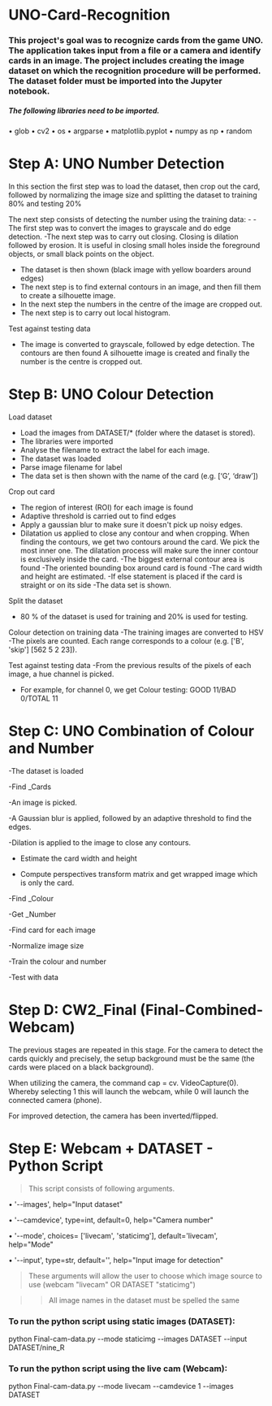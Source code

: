 # UNO-Card-Recognition
### This project's goal was to recognize cards from the game UNO. The application takes input from a file or a camera and identify cards in an image. The project includes creating the image dataset on which the recognition procedure will be performed. The dataset folder must be imported into the Jupyter notebook. 

##### The following libraries need to be imported. 

•	glob
•	cv2 
•	os
• argparse
•	matplotlib.pyplot 
•	numpy as np
•	random

# Step A: UNO Number Detection

In this section the first step was to load the dataset, then crop out the card, followed by normalizing the image size and splitting the dataset to training 80% and testing 20%

The next step consists of detecting the number using the training data: - 
-The first step was to convert the images to grayscale and do edge detection.
-The next step was to carry out closing.  Closing is dilation followed by erosion. It is useful in closing small holes inside the foreground objects, or small black points on the object.
- The dataset is then shown (black image with yellow boarders around edges)
- The next step is to find external contours in an image, and then fill them to create a silhouette image. 
-  In the next step the numbers in the centre of the image are cropped out. 
- The next step is to carry out local histogram. 


Test against testing data 
-	The image is converted to grayscale, followed by edge detection. The contours are then found
A silhouette image is created and finally the number is the centre is cropped out. 





# Step B: UNO Colour Detection

 Load dataset 
-	Load the images from DATASET/* (folder where the dataset is stored).
-	The libraries were imported 
-	Analyse the filename to extract the label for each image.
-	The dataset was loaded 
-	 Parse image filename for label
-	The data set is then shown with the name of the card (e.g. [‘G’, ‘draw’])

Crop out card
-	The region of interest (ROI) for each image is found 
-	Adaptive threshold is carried out to find edges 
-	 Apply a gaussian blur to make sure it doesn't pick up noisy edges.
-	Dilatation us applied to close any contour and when cropping. When finding the contours, we get two contours around the card. We pick the most inner one. The dilatation process will make sure the inner contour is exclusively inside the card.
-The biggest external contour area is found 
-The oriented bounding box around card is found
-The card width and height are estimated. 
-If else statement is placed if the card is straight or on its side 
-The data set is shown.

 Split the dataset 
-	80 % of the dataset is used for training and 20% is used for testing. 

Colour detection on training data
-The training images are converted to HSV 
-The pixels are counted. Each range corresponds to a colour (e.g. ['B', 'skip'] [562   5   2 23]).

Test against testing data
-From the previous results of the pixels of each image, a hue channel is picked. 
- For example, for channel 0, we get Colour testing: GOOD 11/BAD 0/TOTAL 11



# Step C: UNO Combination of Colour and Number

-The dataset is loaded 

-Find _Cards 

-An image is picked.

-A Gaussian blur is applied, followed by an adaptive threshold to find the edges.

-Dilation is applied to the image to close any contours. 

- Estimate the card width and height 

- Compute perspectives transform matrix and get wrapped image which is only the card. 

-Find _Colour

-Get _Number

-Find card for each image 

-Normalize image size 

-Train the colour and number 

-Test with data




# Step D: CW2_Final (Final-Combined-Webcam)

The previous stages are repeated in this stage. 
For the camera to detect the cards quickly and precisely, the setup background must be the same (the cards were placed on a black background).

When utilizing the camera, the command cap = cv. VideoCapture(0). Whereby selecting 1 this will launch the webcam, while 0 will launch the connected camera (phone).

For improved detection, the camera has been inverted/flipped.



# Step E: Webcam + DATASET - Python Script

>This script consists of following arguments.

•	'--images', help="Input dataset"

•	'--camdevice', type=int, default=0, help="Camera number"

•	'--mode', choices= ['livecam', 'staticimg'], default='livecam', help="Mode"

•	'--input', type=str, default='', help="Input image for detection"

> These arguments will allow the user to choose which image source to use (webcam "livecam" OR DATASET "staticimg")

>> All image names in the dataset must be spelled the same 



### To run the python script using static images (DATASET):

python Final-cam-data.py --mode staticimg --images DATASET --input DATASET/nine_R 


### To run the python script using the live cam (Webcam): 

python Final-cam-data.py --mode livecam --camdevice 1 --images DATASET


